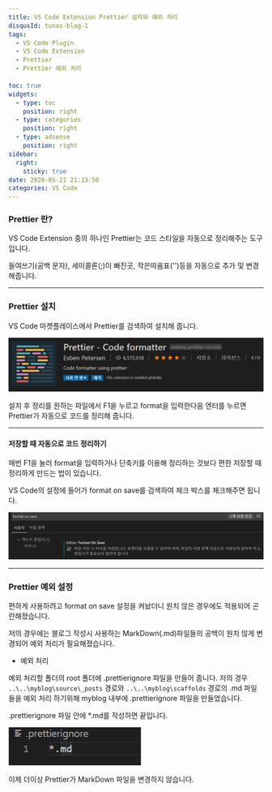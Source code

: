 ```yaml
---
title: VS Code Extension Prettier 설치와 예외 처리
disqusId: tunas-blog-1
tags:
  - VS Code Plugin
  - VS Code Extension
  - Prettier
  - Prettier 예외 처리

toc: true
widgets:
  - type: toc
    position: right
  - type: categories
    position: right
  - type: adsense
    position: right
sidebar:
  right:
    sticky: true
date: 2020-05-21 21:13:56
categories: VS Code
---
```


### Prettier 란?

VS Code Extension 중의 하나인 Prettier는 코드 스타일을 자동으로 정리해주는 도구입니다.

들여쓰기(공백 문자), 세미콜론(;)이 빠진곳, 작은따옴표('')등을 자동으로 추가 및 변경해줍니다.

<!-- more -->

------
### Prettier 설치

VS Code 마켓플레이스에서 Prettier를 검색하여 설치해 줍니다.

![Prettier](/images/Prettier.png)

설치 후 정리를 원하는 파일에서 F1을 누르고 format을 입력한다음 엔터를 누르면 Prettier가 자동으로 코드를 정리해 줍니다.

------
#### 저장할 때 자동으로 코드 정리하기

매번 F1을 눌러 format을 입력하거나 단축키를 이용해 정리하는 것보다 편한 저장할 때 정리하게 만드는 법이 있습니다.

VS Code의 설정에 들어가 format on save를 검색하여 체크 박스를 체크해주면 됩니다.

![Prettier 저장할 때 자동으로 코드 정리](/images/Prettier_OnSave.png)

------
### Prettier 예외 설정

편하게 사용하려고 format on save 설정을 켜놨더니 원치 않은 경우에도 적용되어 곤란해졌습니다.

저의 경우에는 블로그 작성시 사용하는 MarkDown(.md)파일들의 공백이 원치 않게 변경되어 예외 처리가 필요해졌습니다.

* 예외 처리

예외 처리할 폴더의 root 폴더에 .prettierignore 파일을 만들어 줍니다.
저의 경우 `..\..\myblog\source\_posts` 경로와 `..\..\myblog\scaffolds` 경로의 .md 파일들을 예외 처리 하기위해 myblog 내부에 .prettierignore 파일을 만들었습니다.

.prettierignore 파일 안에 *.md를 작성하면 끝입니다.

![Prettier MarkDown예외 설정](/images/prettierignore.png)

이제 더이상 Prettier가 MarkDown 파일을 변경하지 않습니다.